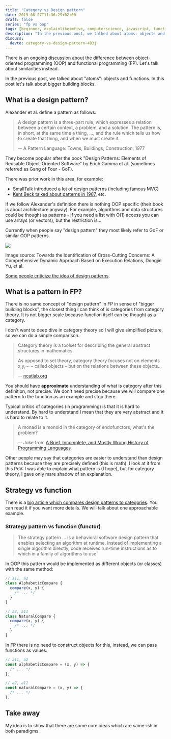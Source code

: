 ```yaml
---
title: "Category vs Design pattern"
date: 2019-08-27T11:36:29+02:00
draft: false
series: "fp vs oop"
tags: [beginner, explainlikeimfive, computerscience, javascript, function]
description: "In the previous post, we talked about atoms: objects and functions. In this post let's talk about bigger building blocks."
discuss:
  devto: category-vs-design-pattern-483j
---
```


There is an ongoing discussion about the difference between object-oriented programming (OOP) and functional programming (FP). Let's talk about similarities instead.

In the previous post, we talked about "atoms": objects and functions. In this post let's talk about bigger building blocks.



## What is a design pattern?

Alexander et al. define a pattern as follows:

> A design pattern is a three-part rule, which expresses a relation between a certain context, a problem, and a solution. The pattern is, in short, at the same time a thing, ..., and the rule which tells us how to create that thing, and when we must create it.
>
> -- A Pattern Language: Towns, Buildings, Construction, 1977

They become popular after the book "Design Patterns: Elements of Reusable Object-Oriented Software" by Erich Gamma et al. (sometimes referred as Gang of Four - GoF).

There was prior work in this area, for example:

- SmallTalk introduced a lot of design patterns (including famous MVC)
- [Kent Beck talked about patterns in 1987](http://c2.com/doc/oopsla87.html), etc.

If we follow Alexander's definition there is nothing OOP specific (their book is about architecture anyway). For example, algorithms and data structures could be thought as patterns - if you need a list with O(1) access you can use arrays (or vectors), but the restriction is...

Currently when people say "design pattern" they most likely refer to GoF or similar OOP patterns.

![](./gof-patterns.png)

Image source: Towards the Identification of Cross-Cutting Concerns: A Comprehensive Dynamic Approach Based on Execution Relations, Dongjin Yu, et al.

[Some people criticize the idea of design patterns](https://www.deconstructconf.com/2017/brian-marick-patterns-failed-why-should-we-care).

## What is a pattern in FP?

There is no same concept of "design pattern" in FP in sense of "bigger building blocks", the closest thing I can think of is categories from category theory. It is not bigger scale because function itself can be thought as a category.

I don't want to deep dive in category theory so I will give simplified picture, so we can do a simple comparison.

> Category theory is a toolset for describing the general abstract structures in mathematics.
>
> As opposed to set theory, category theory focuses not on elements x,y,⋯ – called objects – but on the relations between these objects...
>
> -- [ncatlab.org](https://ncatlab.org/nlab/show/category+theory)

You should have **approximate** understanding of what is category after this definition, not precise. We don't need precise because we will compare one pattern to the function as an example and stop there.

Typical critics of categories (in programming) is that it is hard to understand. By hard to understand I mean that they are very abstract and it is hard to relate to it.

> A monad is a monoid in the category of endofunctors, what's the problem?
>
> -- Joke from [A Brief, Incomplete, and Mostly Wrong History of Programming Languages](http://james-iry.blogspot.com/2009/05/brief-incomplete-and-mostly-wrong.html)

Other people may say that categories are easier to understand than design patterns because they are precisely defined (this is math). I look at it from this PoV: I was able to explain what pattern is (I hope), but for category theory, I gave only mare shadow of an explanation.

## Strategy vs function

There is a [big article which compares design patterns to categories](https://github.com/thma/LtuPatternFactory/blob/master/README.md). You can read it if you want more details. We will talk about one approachable example.

### Strategy pattern vs function (functor)

> The strategy pattern ... is a behavioral software design pattern that enables selecting an algorithm at runtime. Instead of implementing a single algorithm directly, code receives run-time instructions as to which in a family of algorithms to use

In OOP this pattern would be implemented as different objects (or classes) with the same method:

```js
// a11, a2
class AlphabeticCompare {
  compare(x, y) {
    /* ... */
  }
}

// a2, a11
class NaturalCompare {
  compare(x, y) {
    /* ... */
  }
}
```

In FP there is no need to construct objects for this, instead, we can pass functions as values:

```js
// a11, a2
const alphabeticCompare = (x, y) => {
  /* ... */
};

// a2, a11
const naturalCompare = (x, y) => {
  /* ... */
};
```

## Take away

My idea is to show that there are some core ideas which are same-ish in both paradigms.

